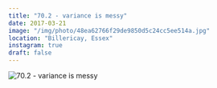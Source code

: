 ```yaml
---
title: "70.2 - variance is messy"
date: 2017-03-21
image: "/img/photo/48ea62766f29de9850d5c24cc5ee514a.jpg"
location: "Billericay, Essex"
instagram: true
draft: false
---
```


![70.2 - variance is messy](/img/photo/48ea62766f29de9850d5c24cc5ee514a.jpg)
